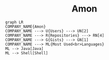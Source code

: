 <h1 align="center">Amon</h1>

```mermaid
graph LR
COMPANY_NAME{Amon}
COMPANY_NAME ---> U{Users} ---> UN[2]
COMPANY_NAME ---> R{Repositories} ---> RN[4]
COMPANY_NAME ---> G{Gists} ---> GN[1]
COMPANY_NAME ---> ML{Most Used<br>Languages}
ML --> Java[Java]
ML --> Shell[Shell]
```
